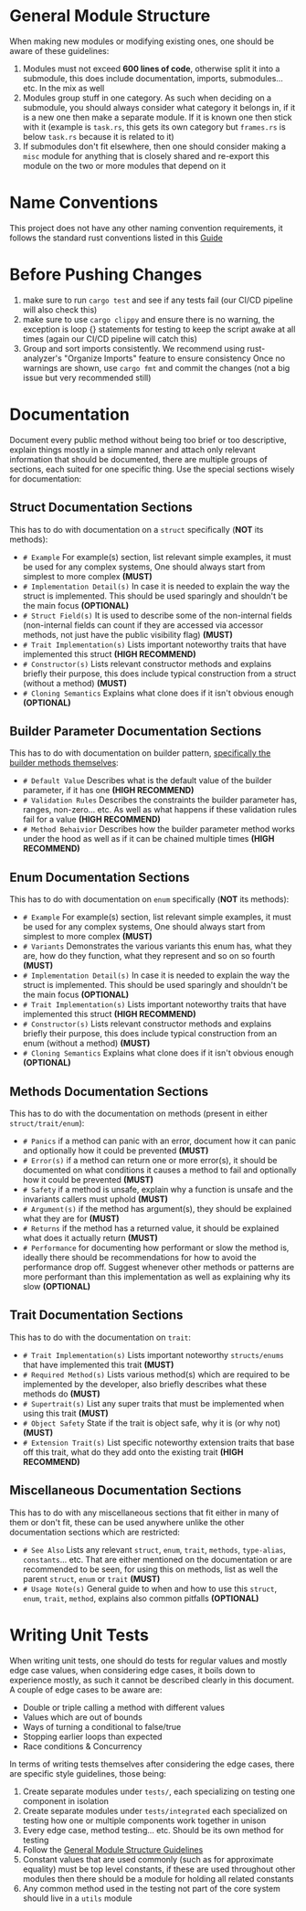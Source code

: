 # General Module Structure
When making new modules or modifying existing ones, one should be aware of these guidelines:
1. Modules must not exceed **600 lines of code**, otherwise split it into a submodule, this does
include documentation, imports, submodules... etc. In the mix as well
2. Modules group stuff in one category. As such when deciding on a submodule, you should always
consider what category it belongs in, if it is a new one then make a separate module. If it is
known one then stick with it (example is ``task.rs``, this gets its own category but ``frames.rs`` is
below ``task.rs`` because it is related to it)
3. If submodules don't fit elsewhere, then one should consider making a ``misc`` module for anything that
is closely shared and re-export this module on the two or more modules that depend on it

# Name Conventions
This project does not have any other naming convention requirements, it follows the standard rust
conventions listed in this [Guide](https://rust-lang.github.io/api-guidelines/naming.html)

# Before Pushing Changes 
1. make sure to run ``cargo test`` and see if any tests fail (our CI/CD pipeline will also check this)
2. make sure to use ``cargo clippy`` and ensure there is no warning, the exception is loop {}
  statements for testing to keep the script awake at all times (again our CI/CD pipeline will catch this)
3. Group and sort imports consistently. We recommend using rust-analyzer's "Organize Imports" 
feature to ensure consistency Once no warnings are shown, use ``cargo fmt`` and commit the 
changes (not a big issue but very recommended still)

# Documentation
Document every public method without being too brief or too descriptive, explain things mostly in a simple manner
and attach only relevant information that should be documented, there are multiple groups of sections, each suited for
one specific thing. Use the special sections wisely for documentation:

## Struct Documentation Sections
This has to do with documentation on a ``struct`` specifically (**NOT** its methods):
- ``# Example`` For example(s) section, list relevant simple examples, it must be used for any complex systems, 
    One should always start from simplest to more complex **(MUST)**
- ``# Implementation Detail(s)``  In case it is needed to explain the way the struct is implemented. This should be
  used sparingly and shouldn't be the main focus **(OPTIONAL)**
- ``# Struct Field(s)`` It is used to describe some of the non-internal fields (non-internal fields can count
if they are accessed via accessor methods, not just have the public visibility flag) **(MUST)**
- ``# Trait Implementation(s)`` Lists important noteworthy traits that have implemented this struct **(HIGH RECOMMEND)**
- ``# Constructor(s)`` Lists relevant constructor methods and explains briefly their purpose, this does include
  typical construction from a struct (without a method) **(MUST)**
- ``# Cloning Semantics`` Explains what clone does if it isn't obvious enough **(OPTIONAL)**

## Builder Parameter Documentation Sections
This has to do with documentation on builder pattern, <u>specifically the builder methods themselves</u>:
- ``# Default Value`` Describes what is the default value of the builder parameter, if it has one **(HIGH RECOMMEND)**
- ``# Validation Rules`` Describes the constraints the builder parameter has, ranges, non-zero... etc. As well as
  what happens if these validation rules fail for a value **(HIGH RECOMMEND)**
- ``# Method Behaivior`` Describes how the builder parameter method works under the hood as well as if it can
  be chained multiple times **(HIGH RECOMMEND)**

## Enum Documentation Sections
This has to do with documentation on ``enum`` specifically (**NOT** its methods):
- ``# Example`` For example(s) section, list relevant simple examples, it must be used for any complex systems,
  One should always start from simplest to more complex **(MUST)**
- ``# Variants`` Demonstrates the various variants this enum has, what they are, how do they function, what they
    represent and so on so fourth **(MUST)**
- ``# Implementation Detail(s)``  In case it is needed to explain the way the struct is implemented. This should be
  used sparingly and shouldn't be the main focus **(OPTIONAL)**
- ``# Trait Implementation(s)`` Lists important noteworthy traits that have implemented this struct **(HIGH RECOMMEND)**
- ``# Constructor(s)`` Lists relevant constructor methods and explains briefly their purpose, this does include
typical construction from an enum (without a method) **(MUST)**
- ``# Cloning Semantics`` Explains what clone does if it isn't obvious enough **(OPTIONAL)**

## Methods Documentation Sections
This has to do with the documentation on methods (present in either ``struct/trait/enum``):
- ``# Panics`` if a method can panic with an error, document how it can panic and optionally how it could be prevented **(MUST)**
- ``# Error(s)`` if a method can return one or more error(s), it should be documented on what conditions it causes a
method to fail and optionally how it could be prevented **(MUST)**
- ``# Safety`` if a method is unsafe, explain why a function is unsafe and the 
invariants callers must uphold **(MUST)**
- ``# Argument(s)`` if the method has argument(s), they should be explained what they are for **(MUST)**
- ``# Returns`` if the method has a returned value, it should be explained what does it actually return **(MUST)**
- ``# Performance`` for documenting how performant or slow the method is, ideally there should be recommendations
for how to avoid the performance drop off. Suggest whenever other methods or patterns are more performant than this implementation 
as well as explaining why its slow **(OPTIONAL)**

## Trait Documentation Sections
This has to do with the documentation on ``trait``:
- ``# Trait Implementation(s)`` Lists important noteworthy ``structs/enums`` that have implemented this trait **(MUST)**
- ``# Required Method(s)`` Lists various method(s) which are required to be implemented by the developer, also briefly 
describes what these methods do **(MUST)**
- ``# Supertrait(s)`` List any super traits that must be implemented when using this trait **(MUST)**
- ``# Object Safety`` State if the trait is object safe, why it is (or why not) **(MUST)**
- ``# Extension Trait(s)`` List specific noteworthy extension traits that base off this trait, what do they 
add onto the existing trait **(HIGH RECOMMEND)**

## Miscellaneous Documentation Sections
This has to do with any miscellaneous sections that fit either in many of them or don't fit, these can be used
anywhere unlike the other documentation sections which are restricted:
- ``# See Also`` Lists any relevant ``struct``, ``enum``, ``trait``, ``methods``, ``type-alias``, ``constants``... etc.
That are either mentioned on the documentation or are recommended to be seen, for using this on methods, list as well the
parent ``struct``, ``enum`` or ``trait`` **(MUST)**
- ``# Usage Note(s)`` General guide to when and how to use this ``struct``, ``enum``, ``trait``, ``method``, 
explains also common pitfalls **(OPTIONAL)**

# Writing Unit Tests
When writing unit tests, one should do tests for regular values and mostly edge case values, when considering edge cases,
it boils down to experience mostly, as such it cannot be described clearly in this document. A couple of edge cases
to be aware are:
- Double or triple calling a method with different values
- Values which are out of bounds
- Ways of turning a conditional to false/true
- Stopping earlier loops than expected
- Race conditions & Concurrency

In terms of writing tests themselves after considering the edge cases, there are specific style guidelines, those being:
1. Create separate modules under ``tests/``, each specializing on testing one component in isolation
2. Create separate modules under ``tests/integrated`` each specialized on testing how one or multiple 
components work together in unison
3. Every edge case, method testing... etc. Should be its own method for testing
4. Follow the [General Module Structure Guidelines](#general-module-structure)
5. Constant values that are used commonly (such as for approximate equality) must be top 
level constants, if these are used throughout other modules then there should be a module
for holding all related constants
6. Any common method used in the testing not part of the core system should live in a ``utils`` module